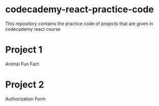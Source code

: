 # codecademy-react-practice-code
This repository contains the practice code  of projects that are given in codecademy react course

# Project 1 
Animal Fun Fact

# Project 2
Authorization Form
